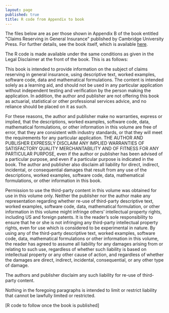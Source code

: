 ```yaml
---
layout: page
published: true
title: R code from Appendix to book
---
```


The files below are as per those shown in Appendix B of the book entitled "Claims Reserving in General Insurance" published by Cambridge University Press. For further details, see the book itself, which is available [here](http://www.cambridge.org/it/academic/subjects/mathematics/optimization-or-and-risk-analysis/claims-reserving-general-insurance?format=HB&utm_source=website&utm_medium=blog&utm_campaign=9781107076938&utm_term=LFA).

The R code is made available under the same conditions as given in the Legal Disclaimer at the front of the book. This is as follows: 

This book is intended to provide information on the subject of claims reserving in general
insurance, using descriptive text, worked examples, software code, data and mathematical
formulations. The content is intended solely as a learning aid, and should not be used in any
particular application without independent testing and verification by the person making
the application. In addition, the author and publisher are not offering this book as actuarial,
statistical or other professional services advice, and no reliance should be placed on it as
such.

For these reasons, the author and publisher make no warranties, express or implied,
that the descriptions, worked examples, software code, data, mathematical formulations,
or other information in this volume are free of error, that they are consistent with industry
standards, or that they will meet the requirements for any particular application. THE
AUTHOR AND PUBLISHER EXPRESSLY DISCLAIM ANY IMPLIED WARRANTIES
OF SATISFACTORY QUALITY MERCHANTABILITY AND OF FITNESS FOR ANY
PARTICULAR PURPOSE, even if the author or publisher has been advised of a particular
purpose, and even if a particular purpose is indicated in the book. The author and publisher
also disclaim all liability for direct, indirect, incidental, or consequential damages that result
from any use of the descriptions, worked examples, software code, data, mathematical
formulations, or other information in this book.

Permission to use the third-party content in this volume was obtained for use in this
volume only. Neither the publisher nor the author make any representation regarding whether
re-use of third-party descriptive text, worked examples, software code, data, mathematical
formulation, or other information in this volume might infringe others’ intellectual property
rights, including US and foreign patents. It is the reader’s sole responsibility to ensure that
he or she is not infringing any third-party intellectual property rights, even for use which
is considered to be experimental in nature. By using any of the third-party descriptive text,
worked examples, software code, data, mathematical formulations or other information in
this volume, the reader has agreed to assume all liability for any damages arising from or
relating to such use, regardless of whether such liability is based on intellectual property
or any other cause of action, and regardless of whether the damages are direct, indirect, incidental, consequential, or any other type of damage. 

The authors and publisher disclaim
any such liability for re-use of third-party content.

Nothing in the foregoing paragraphs is intended to limit or restrict liability that cannot
be lawfully limited or restricted.



[R code to follow once the book is published]

